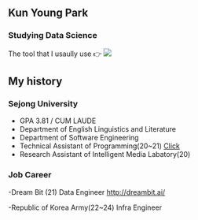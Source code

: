 ## Kun Young Park

### Studying Data Science

The tool that I usaully use 👉 <img src="https://img.shields.io/badge/Python-3776AB?style=for-the-badge&logo=python&logoColor=white" /> 

## My history

### Sejong University 
- GPA 3.81 / CUM LAUDE
- Department of English Linguistics and Literature
- Department of Software Engineering
- Technical Assistant of Programming(20~21)
  [Click](https://blog.naver.com/ceroopark/222414688135 "네이버 블로그")
- Research Assistant of Intelligent Media Labatory(20)
 
### Job Career
-Dream Bit (21)
Data Engineer
http://dreambit.ai/

-Republic of Korea Army(22~24)
Infra Engineer


<!--
### Colleuge Project
- JDBC Project - I contributed Graph part. 
- Alogorithm Prjoect


### Analysis of Public Open Data(21) 
- Seoul Metro Hourly usage Statistics Report  (21)
  [Click](https://github.com/ceroopark/Open-Data-Project/tree/main/subway "Git")


### Others
- interview 
  [Click](https://www.youtube.com/watch?v=SGhIEBgn_8M "Youtube")


![Github Stats](https://github-readme-stats.vercel.app/api?username=ceroopark&show_icons=true)
[![Top Langs](https://github-readme-stats.vercel.app/api/top-langs/?username=ceroopark)](https://github.com/anuraghazra/github-readme-stats)


-->


<!--
**aboutkunyoung/aboutkunyoung** is a ✨ _special_ ✨ repository because its `README.md` (this file) appears on your GitHub profile.

Here are some ideas to get you started:

- 🔭 I’m currently working on ...
- 🌱 I’m currently learning ...
- 👯 I’m looking to collaborate on ...
- 🤔 I’m looking for help with ...
- 💬 Ask me about ...
- 📫 How to reach me: ...
- 😄 Pronouns: ...
- ⚡ Fun fact: ...
-->
